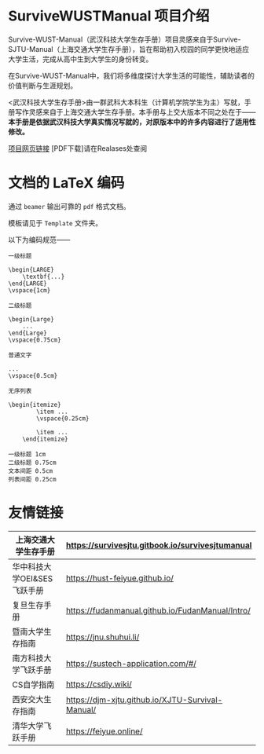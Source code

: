 # SurviveWUSTManual 项目介绍

Survive-WUST-Manual（武汉科技大学生存手册）项目灵感来自于Survive-SJTU-Manual（上海交通大学生存手册），旨在帮助初入校园的同学更快地适应大学生活，完成从高中生到大学生的身份转变。

在Survive-WUST-Manual中，我们将多维度探讨大学生活的可能性，辅助读者的价值判断与生涯规划。

<武汉科技大学生存手册>由一群武科大本科生（计算机学院学生为主）写就，手册写作灵感来自于上海交通大学生存手册。本手册与上交大版本不同之处在于——**本手册是依据武汉科技大学真实情况写就的，对原版本中的许多内容进行了适用性修改。**

[项目网页链接](https://www.survivewustmanual.cn)
[PDF下载]请在Realases处查阅

# 文档的 LaTeX 编码

通过 ``beamer`` 输出可靠的 ``pdf`` 格式文档。

模板请见于 ``Template`` 文件夹。

以下为编码规范——

```
一级标题

\begin{LARGE}
	\textbf{...}
\end{LARGE}
\vspace{1cm}
```

```
二级标题

\begin{Large}
	...
\end{Large}
\vspace{0.75cm}
```

```
普通文字

...
\vspace{0.5cm}
```

```
无序列表

\begin{itemize}
        \item ...
        \vspace{0.25cm}

        \item ...
    \end{itemize}
```

```
一级标题 1cm
二级标题 0.75cm
文本间距 0.5cm
列表间距 0.25cm
```

# 友情链接

| 上海交通大学生存手册        | https://survivesjtu.gitbook.io/survivesjtumanual |
| ----------------- | ------------------------------------------------ |
| 华中科技大学OEI&SES飞跃手册 | https://hust-feiyue.github.io/                   |
| 复旦生存手册            | https://fudanmanual.github.io/FudanManual/Intro/ |
| 暨南大学生存指南          | https://jnu.shuhui.li/                           |
| 南方科技大学飞跃手册        | https://sustech-application.com/#/               |
| CS自学指南       | https://csdiy.wiki/                                     |
| 西安交大生存指南        | https://djm-xjtu.github.io/XJTU-Survival-Manual/ |
| 清华大学飞跃手册        | https://feiyue.online/      |
